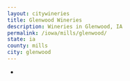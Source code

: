 ```yaml
---
layout: citywineries
title: Glenwood Wineries
description: Wineries in Glenwood, IA
permalink: /iowa/mills/glenwood/
state: ia
county: mills
city: glenwood
---
```

-
